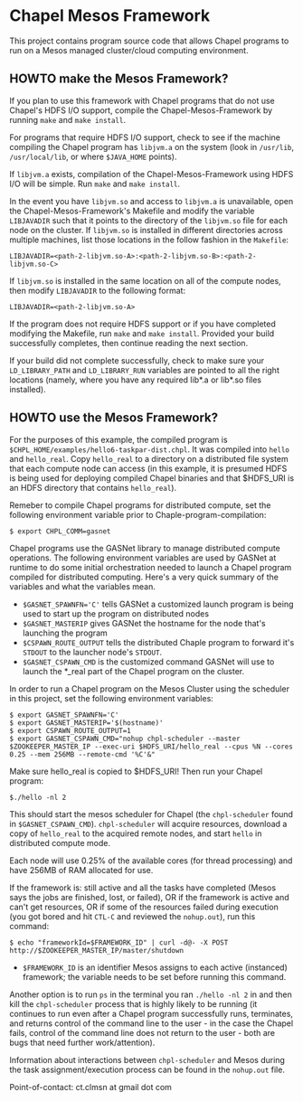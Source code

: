 # Chapel Mesos Framework

This project contains program source code that allows Chapel programs to run on a Mesos managed cluster/cloud computing environment.

## HOWTO make the Mesos Framework?

If you plan to use this framework with Chapel programs that do not use Chapel's HDFS I/O support, compile the Chapel-Mesos-Framework
by running `make` and `make install`.

For programs that require HDFS I/O support, check to see if the machine compiling the Chapel program has `libjvm.a` on the system
(look in `/usr/lib`, `/usr/local/lib`, or where `$JAVA_HOME` points).

If `libjvm.a` exists, compilation of the Chapel-Mesos-Framework using HDFS I/O will be simple. Run `make` and `make install`.

In the event you have `libjvm.so` and access to `libjvm.a` is unavailable, open the Chapel-Mesos-Framework's Makefile and modify
the variable `LIBJAVADIR` such that it points to the directory of the `libjvm.so` file for each node on the cluster. If `libjvm.so`
is installed in different directories across multiple machines, list those locations in the follow fashion in the `Makefile`:

	LIBJAVADIR=<path-2-libjvm.so-A>:<path-2-libjvm.so-B>:<path-2-libjvm.so-C>

If `libjvm.so` is installed in the same location on all of the compute nodes, then modify `LIBJAVADIR` to the following format:

	LIBJAVADIR=<path-2-libjvm.so-A>

If the program does not require HDFS support or if you have completed modifying the Makefile, run `make` and `make install`. Provided
your build successfully completes, then continue reading the next section.

If your build did not complete successfully, check to make sure your `LD_LIBRARY_PATH` and `LD_LIBRARY_RUN` variables are pointed to
all the right locations (namely, where you have any required lib*.a or lib*.so files installed).

## HOWTO use the Mesos Framework?

For the purposes of this example, the compiled program is `$CHPL_HOME/examples/hello6-taskpar-dist.chpl`. It was compiled into `hello`
and `hello_real`. Copy `hello_real` to a directory on a distributed file system that each compute node can access (in this example, it
is presumed HDFS is being used for deploying compiled Chapel binaries and that $HDFS_URI is an HDFS directory that contains `hello_real`).

Remeber to compile Chapel programs for distributed compute, set the following environment variable prior to Chaple-program-compilation:

	$ export CHPL_COMM=gasnet

Chapel programs use the GASNet library to manage distributed compute operations. The following environment variables are used by GASNet
at runtime to do some initial orchestration needed to launch a Chapel program compiled for distributed computing. Here's a very quick 
summary of the variables and what the variables mean.

*	`$GASNET_SPAWNFN='C'` tells GASNet a customized launch program is being used to start up the program on distributed nodes
*	`$GASNET_MASTERIP` gives GASNet the hostname for the node that's launching the program
*	`$CSPAWN_ROUTE_OUTPUT` tells the distributed Chaple program to forward it's `STDOUT` to the launcher node's `STDOUT`.
*	`$GASNET_CSPAWN_CMD` is the customized command GASNet will use to launch the *_real part of the Chapel program on the cluster.

In order to run a Chapel program on the Mesos Cluster using the scheduler in this project, set the following environment variables:

	$ export GASNET_SPAWNFN='C'
	$ export GASNET_MASTERIP='$(hostname)'
	$ export CSPAWN_ROUTE_OUTPUT=1
	$ export GASNET_CSPAWN_CMD="nohup chpl-scheduler --master $ZOOKEEPER_MASTER_IP --exec-uri $HDFS_URI/hello_real --cpus %N --cores 0.25 --mem 256MB --remote-cmd '%C'&"

Make sure hello_real is copied to $HDFS_URI! Then run your Chapel program:

	$./hello -nl 2

This should start the mesos scheduler for Chapel (the `chpl-scheduler` found in `$GASNET_CSPAWN_CMD`). `chpl-scheduler` will acquire
resources, download a copy of `hello_real` to the acquired remote nodes, and start `hello` in distributed compute mode.

Each node will use 0.25% of the available cores (for thread processing) and have 256MB of RAM allocated for use.

If the framework is: still active and all the tasks have completed (Mesos says the jobs are finished, lost, or failed), OR if the 
framework is active and can't get resources, OR if some of the resources failed during execution (you got bored and hit `CTL-C` and
reviewed the `nohup.out`), run this command:

	$ echo "frameworkId=$FRAMEWORK_ID" | curl -d@- -X POST http://$ZOOKEEPER_MASTER_IP/master/shutdown

*	`$FRAMEWORK_ID` is an identifier Mesos assigns to each active (instanced) framework; the variable needs to be set before 
running this command.

Another option is to run `ps` in the terminal you ran `./hello -nl 2` in and then kill the `chpl-scheduler` process that is highly
likely to be running (it continues to run even after a Chapel program successfully runs, terminates, and returns control of the
command line to the user - in the case the Chapel fails, control of the command line does not return to the user - both are bugs
that need further work/attention).

Information about interactions between `chpl-scheduler` and Mesos during the task assignment/execution process can be found in the
`nohup.out` file.

Point-of-contact: ct.clmsn at gmail dot com 

